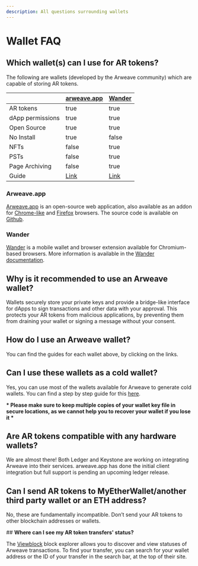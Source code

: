 ```yaml
---
description: All questions surrounding wallets
---
```


# Wallet FAQ

## **Which wallet(s) can I use for AR tokens?**

The following are wallets (developed by the Arweave community)  which are capable of storing AR tokens.

<table>
  <thead>
    <tr>
      <th> </th>
      <th data-type="checkbox"><a href="https://arweave.app/">arweave.app</a></th>
      <th data-type="checkbox"><a href="https://www.wander.app/">Wander</a></th>
    </tr>
  </thead>
  <tbody>
    <tr>
      <td>AR tokens</td>
      <td>true</td>
      <td>true</td>
    </tr>
    <tr>
      <td>dApp permissions</td>
      <td>true</td>
      <td>true</td>
    </tr>
    <tr>
      <td>Open Source</td>
      <td>true</td>
      <td>true</td>
    </tr>
    <tr>
      <td>No Install</td>
      <td>true</td>
      <td>false</td>
    </tr>
    <tr>
      <td>NFTs</td>
      <td>false</td>
      <td>true</td>
    </tr>
    <tr>
      <td>PSTs</td>
      <td>false</td>
      <td>true</td>
    </tr>
    <tr>
      <td>Page Archiving</td>
      <td>false</td>
      <td>true</td>
    </tr>
    <tr>
      <td>Guide</td>
      <td><a href="https://docs.arweave.org/info/wallets/arweave-web-extension-wallet">Link</a></td>
      <td><a href="https://docs.arweave.org/info/wallets/arconnect">Link</a></td>
    </tr>
  </tbody>
</table>

### Arweave.app

[Arweave.app](https://arweave.app/) is an open-source web application, also available as an addon for [Chrome-like](https://chrome.google.com/webstore/detail/arweaveapp/hloekinecmafifaghekdjepphlabepkl) and [Firefox](https://addons.mozilla.org/firefox/addon/arweave-app) browsers. The source code is available on [Github](https://github.com/jfbeats/ArweaveWebWallet).

### Wander

[Wander](https://www.wander.app/) is a mobile wallet and browser extension available for Chromium-based browsers. More information is available in the [Wander documentation](https://docs.wander.app).

## **Why is it recommended to use an Arweave wallet?**

Wallets securely store your private keys and provide a bridge-like interface for dApps to sign transactions and other data with your approval. This protects your AR tokens from malicious applications, by preventing them from draining your wallet or signing a message without your consent.

## **How do I use an Arweave wallet?**

You can find the guides for each wallet above, by clicking on the links.

## **Can I use these wallets as a cold wallet?**

Yes, you can use most of the wallets available for Arweave to generate cold wallets. You can find a step by step guide for this [here](./generating-cold-wallet.md).

**\* Please make sure to keep multiple copies of your wallet key file in secure locations, as we cannot help you to recover your wallet if you lose it \***

## **Are AR tokens compatible with any hardware wallets?**

We are almost there! Both Ledger and Keystone are working on integrating Arweave into their services. arweave.app has done the initial client integration but full support is pending an upcoming ledger release.

## **Can I send AR tokens to MyEtherWallet/another third party wallet or an ETH address?**

No, these are fundamentally incompatible. Don’t send your AR tokens to other blockchain addresses or wallets.

## **Where can I see my AR token transfers' status?**

The [Viewblock](https://viewblock.io/arweave) block explorer allows you to discover and view statuses of Arweave transactions. To find your transfer, you can search for your wallet address or the ID of your transfer in the search bar, at the top of their site.
